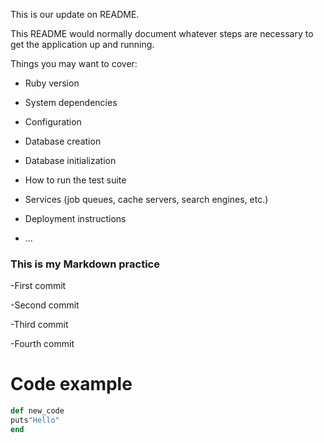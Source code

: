 This is our update on README.

This README would normally document whatever steps are necessary to get the
application up and running.

Things you may want to cover:

* Ruby version

* System dependencies

* Configuration

* Database creation

* Database initialization

* How to run the test suite

* Services (job queues, cache servers, search engines, etc.)

* Deployment instructions

* ...

### This is my Markdown practice

-First commit

-Second commit

-Third commit

-Fourth commit

# Code example

```ruby
def new_code
puts"Hello"
end

```

